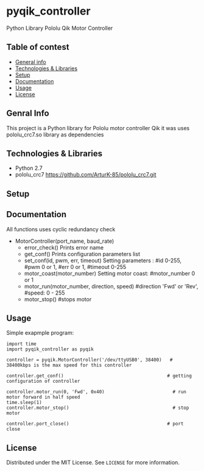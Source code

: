 # pyqik_controller
Python Library Pololu Qik Motor Controller

## Table of contest
* [General info](#general-info)
* [Technologies & Libraries](#technologies&libraries)
* [Setup](#setup)
* [Documentation](#documentation)
* [Usage](#usage)
* [License](#license)

## Genral Info
This project is a Python library for Pololu motor controller Qik it was uses pololu_crc7.so library as dependencies

## Technologies & Libraries
* Python 2.7
* pololu_crc7 
https://github.com/ArturK-85/pololu_crc7.git

## Setup

## Documentation
All functions uses cyclic redundancy check

* MotorController(port_name, baud_rate)
  * error_check()  Prints error name
  * get_conf()  Prints configuration parameters list
  * set_conf(id, pwm, err, timeout)  Setting parameters : #id 0-255, #pwm 0 or 1, #err 0 or 1, #timeout 0-255
  * motor_coast(motor_number)  Setting motor coast: #motor_number 0 or 1
  * motor_run(motor_number, direction, speed) #direction 'Fwd' or 'Rev', #speed: 0 - 255
  * motor_stop() #stops motor
  
## Usage
Simple exapmple program:
```
import time
import pyqik_controller as pyqik

controller = pyqik.MotorController('/dev/ttyUSB0', 38400)   # 38400kbps is the max speed for this controller

controller.get_conf()                                      # getting configuration of controller              

controller.motor_run(0, 'Fwd', 0x40)                         # run motor forward in half speed
time.sleep(1)
controller.motor_stop()                                      # stop motor

controller.port_close()                                    # port close
```

## License
Distributed under the MIT License. See `LICENSE` for more information.

